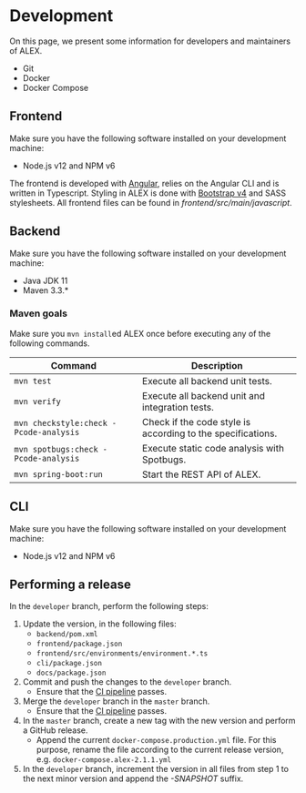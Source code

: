 # Development

On this page, we present some information for developers and maintainers of ALEX.

- Git
- Docker
- Docker Compose


## Frontend

Make sure you have the following software installed on your development machine:

- Node.js v12 and NPM v6

The frontend is developed with [Angular][angular], relies on the Angular CLI and is written in Typescript.
Styling in ALEX is done with [Bootstrap v4][bootstrap] and SASS stylesheets.
All frontend files can be found in *frontend/src/main/javascript*.


## Backend

Make sure you have the following software installed on your development machine:

- Java JDK 11
- Maven 3.3.*

### Maven goals

Make sure you `mvn install`ed ALEX once before executing any of the following commands.

| Command                                 | Description                                                          |
|-----------------------------------------|----------------------------------------------------------------------|
| `mvn test`                              | Execute all backend unit tests.                                      |
| `mvn verify`                            | Execute all backend unit and integration tests.                      |
| `mvn checkstyle:check -Pcode-analysis`  | Check if the code style is according to the specifications.          |
| `mvn spotbugs:check -Pcode-analysis`    | Execute static code analysis with Spotbugs.                          |
| `mvn spring-boot:run`                   | Start the REST API of ALEX.                                          |


## CLI

Make sure you have the following software installed on your development machine:

- Node.js v12 and NPM v6


## Performing a release

In the `developer` branch, perform the following steps:

1. Update the version, in the following files:
    * `backend/pom.xml`
    * `frontend/package.json`
    * `frontend/src/environments/environment.*.ts`
    * `cli/package.json`
    * `docs/package.json`
2. Commit and push the changes to the `developer` branch.
    - Ensure that the [CI pipeline][ci] passes.
3. Merge the `developer` branch in the `master` branch.
    - Ensure that the [CI pipeline][ci] passes.
4. In the `master` branch, create a new tag with the new version and perform a GitHub release.
    - Append the current `docker-compose.production.yml` file.
      For this purpose, rename the file according to the current release version, e.g. ``docker-compose.alex-2.1.1.yml``
5. In the `developer` branch, increment the version in all files from step 1 to the next minor version and append the *-SNAPSHOT* suffix.
  
  
[angular]: https://angular.io/
[bootstrap]: https://getbootstrap.com/docs/4.3/
[docker]: https://www.docker.com
[ci]: https://github.com/LearnLib/alex/actions
